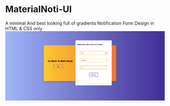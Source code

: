 # MaterialNoti-UI
A minimal And best looking full of gradients Notification Form Design in HTML &amp; CSS only
![Screenshot](form.png)
   
      
